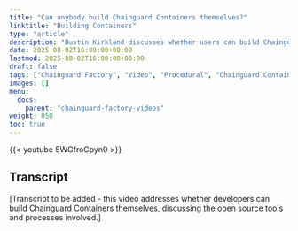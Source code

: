 ```yaml
---
title: "Can anybody build Chainguard Containers themselves?"
linktitle: "Building Containers"
type: "article"
description: "Dustin Kirkland discusses whether users can build Chainguard Containers on their own"
date: 2025-08-02T16:00:00+00:00
lastmod: 2025-08-02T16:00:00+00:00
draft: false
tags: ["Chainguard Factory", "Video", "Procedural", "Chainguard Containers"]
images: []
menu:
  docs:
    parent: "chainguard-factory-videos"
weight: 050
toc: true
---
```


{{< youtube 5WGfroCpyn0 >}}

## Transcript

[Transcript to be added - this video addresses whether developers can build Chainguard Containers themselves, discussing the open source tools and processes involved.]